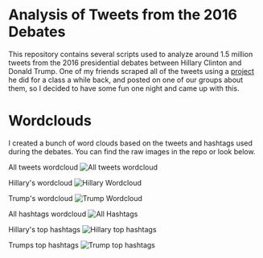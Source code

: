# Analysis of Tweets from the 2016 Debates

This repository contains several scripts used to analyze around 1.5 million tweets from
the 2016 presidential debates between Hillary Clinton and Donald Trump. One of my friends scraped
all of the tweets using a [project](https://github.com/DavidPurcell/OmNomTweets) he did for a class a while back, and posted on one of our groups
about them, so I decided to have some fun one night and came up with this.

# Wordclouds

I created a bunch of word clouds based on the tweets and hashtags used during the debates.
You can find the raw images in the repo or look below.

All tweets wordcloud
![All tweets wordcloud](https://github.com/JLHasson/debate-tweets-2016/alltweets_wordcloud_cropped.png)

Hillary's wordcloud
![Hillary Wordcloud](https://github.com/JLHasson/debate-tweets-2016/hillary_wordcloud_cropped.png)

Trump's wordcloud
![Trump Wordcloud](https://github.com/JLHasson/debate-tweets-2016/trump_wordcloud_cropped.png)

All hashtags wordcloud
![All Hashtags](https://github.com/JLHasson/debate-tweets-2016/all_hashtags.png)

Hillary's top hashtags
![Hillary top hashtags](https://github.com/JLHasson/debate-tweets-2016/top_hillary_hashtags.png)

Trumps top hashtags
![Trump top hashtags](https://github.com/JLHasson/debate-tweets-2016/top_trump_hashtags.png)